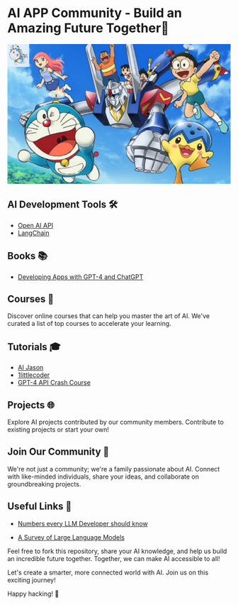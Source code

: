 # AI APP Community - Build an Amazing Future Together🚀

![Doraemon wallpaper](doraemon.jpg)


## AI Development Tools 🛠️
- [Open AI API](https://platform.openai.com/)
- [LangChain](https://python.langchain.com/docs/get_started/introduction)

## Books 📚
- [Developing Apps with GPT-4 and ChatGPT](https://www.amazon.com/Developing-Apps-GPT-4-ChatGPT-Intelligent/dp/1098152484)


## Courses 📓
Discover online courses that can help you master the art of AI. We've curated a list of top courses to accelerate your learning.

## Tutorials 🎓
- [AI Jason](https://www.youtube.com/@AIJasonZ)
- [1littlecoder](https://www.youtube.com/@1littlecoder)
- [GPT-4 API Crash Course](https://www.youtube.com/watch?v=hmTjZ8FvkfQ)
  



## Projects 🌐
Explore AI projects contributed by our community members. Contribute to existing projects or start your own!

## Join Our Community 🤝
We're not just a community; we're a family passionate about AI. Connect with like-minded individuals, share your ideas, and collaborate on groundbreaking projects.

## Useful Links 🔗

- [Numbers every LLM Developer should know](https://github.com/ray-project/llm-numbers)

- [A Survey of Large Language Models](https://arxiv.org/abs/2303.18223)


Feel free to fork this repository, share your AI knowledge, and help us build an incredible future together. Together, we can make AI accessible to all!

Let's create a smarter, more connected world with AI. Join us on this exciting journey!

Happy hacking! 🚀
